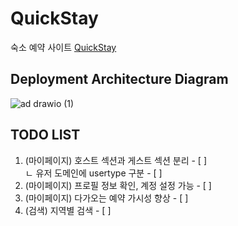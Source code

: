 # QuickStay
숙소 예약 사이트 [QuickStay](https://quickstay.site/home)

## Deployment Architecture Diagram
![ad drawio (1)](https://github.com/user-attachments/assets/bf64b76b-640f-47c0-b5b8-1a2030051eec)

## TODO LIST
1. (마이페이지) 호스트 섹션과 게스트 섹션 분리 - [ ]  
ㄴ 유저 도메인에 usertype 구분 - [ ]
2. (마이페이지) 프로필 정보 확인, 계정 설정 가능 - [ ]
3. (마이페이지) 다가오는 예약 가시성 향상 - [ ]
4. (검색) 지역별 검색 - [ ]
